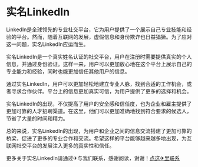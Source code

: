 # 实名LinkedIn

LinkedIn是全球领先的专业社交平台，它为用户提供了一个展示自己专业技能和经验的平台。然而，随着互联网的发展，虚假信息和身份欺诈也日益猖獗。为了应对这一问题，实名LinkedIn应运而生。

实名LinkedIn是一个真实姓名认证的社交平台，用户在注册时需要提供真实的个人信息，并通过身份验证。这样一来，用户可以更加放心地在这个平台上展示自己的专业能力和经验，同时也能更加信任其他用户的信息。

通过实名LinkedIn，用户可以更加轻松地建立专业人脉，找到合适的工作机会，或者寻求合作伙伴。平台上的信息更加真实可信，为用户提供了更多的选择和机会。

实名LinkedIn的出现，不仅提高了用户的安全感和信任度，也为企业和雇主提供了更加可靠的人才招聘渠道。在这里，他们可以更加准确地找到符合要求的候选人，节省了大量的时间和精力。

总的来说，实名LinkedIn的出现，为用户和企业之间的信息交流搭建了更加可靠的桥梁，促进了更多的专业合作和交流。希望这样的平台能够越来越多地出现，为互联网社交平台的发展注入更多的真实性和信任。

更多关于实名LinkedIn请通过✈与我们联系，感谢阅读，谢谢！[点这✈里联系](https://acc.k02.cc)